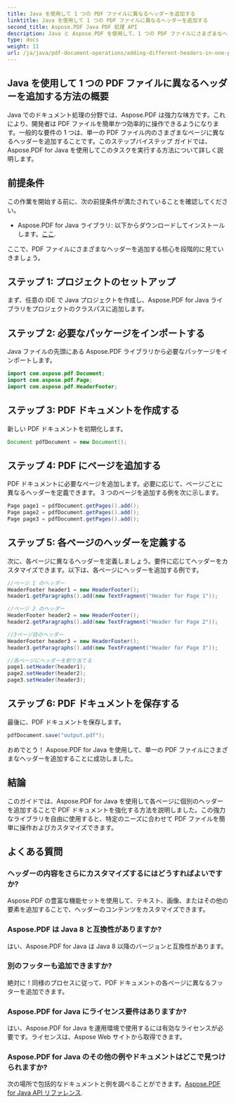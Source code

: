 ```yaml
---
title: Java を使用して 1 つの PDF ファイルに異なるヘッダーを追加する
linktitle: Java を使用して 1 つの PDF ファイルに異なるヘッダーを追加する
second_title: Aspose.PDF Java PDF 処理 API
description: Java と Aspose.PDF を使用して、1 つの PDF ファイルにさまざまなヘッダーを追加する方法を学びます。 PDF ヘッダーをカスタマイズするためのステップバイステップのガイド。
type: docs
weight: 11
url: /ja/java/pdf-document-operations/adding-different-headers-in-one-pdf-file-using-java/
---
```


## Java を使用して 1 つの PDF ファイルに異なるヘッダーを追加する方法の概要

Java でのドキュメント処理の分野では、Aspose.PDF は強力な味方です。これにより、開発者は PDF ファイルを簡単かつ効率的に操作できるようになります。一般的な要件の 1 つは、単一の PDF ファイル内のさまざまなページに異なるヘッダーを追加することです。このステップバイステップ ガイドでは、Aspose.PDF for Java を使用してこのタスクを実行する方法について詳しく説明します。 

## 前提条件

この作業を開始する前に、次の前提条件が満たされていることを確認してください。

-  Aspose.PDF for Java ライブラリ: 以下からダウンロードしてインストールします。[ここ](https://releases.aspose.com/pdf/java/).

ここで、PDF ファイルにさまざまなヘッダーを追加する核心を段階的に見ていきましょう。

## ステップ 1: プロジェクトのセットアップ

まず、任意の IDE で Java プロジェクトを作成し、Aspose.PDF for Java ライブラリをプロジェクトのクラスパスに追加します。

## ステップ 2: 必要なパッケージをインポートする

Java ファイルの先頭にある Aspose.PDF ライブラリから必要なパッケージをインポートします。

```java
import com.aspose.pdf.Document;
import com.aspose.pdf.Page;
import com.aspose.pdf.HeaderFooter;
```

## ステップ 3: PDF ドキュメントを作成する

新しい PDF ドキュメントを初期化します。

```java
Document pdfDocument = new Document();
```

## ステップ 4: PDF にページを追加する

PDF ドキュメントに必要なページを追加します。必要に応じて、ページごとに異なるヘッダーを定義できます。 3 つのページを追加する例を次に示します。

```java
Page page1 = pdfDocument.getPages().add();
Page page2 = pdfDocument.getPages().add();
Page page3 = pdfDocument.getPages().add();
```

## ステップ 5: 各ページのヘッダーを定義する

次に、各ページに異なるヘッダーを定義しましょう。要件に応じてヘッダーをカスタマイズできます。以下は、各ページにヘッダーを追加する例です。

```java
//ページ 1 のヘッダー
HeaderFooter header1 = new HeaderFooter();
header1.getParagraphs().add(new TextFragment("Header for Page 1"));

//ページ 2 のヘッダー
HeaderFooter header2 = new HeaderFooter();
header2.getParagraphs().add(new TextFragment("Header for Page 2"));

//3ページ目のヘッダー
HeaderFooter header3 = new HeaderFooter();
header3.getParagraphs().add(new TextFragment("Header for Page 3"));

//各ページにヘッダーを割り当てる
page1.setHeader(header1);
page2.setHeader(header2);
page3.setHeader(header3);
```

## ステップ 6: PDF ドキュメントを保存する

最後に、PDF ドキュメントを保存します。

```java
pdfDocument.save("output.pdf");
```

おめでとう！ Aspose.PDF for Java を使用して、単一の PDF ファイルにさまざまなヘッダーを追加することに成功しました。

## 結論

このガイドでは、Aspose.PDF for Java を使用して各ページに個別のヘッダーを追加することで PDF ドキュメントを強化する方法を説明しました。この強力なライブラリを自由に使用すると、特定のニーズに合わせて PDF ファイルを簡単に操作およびカスタマイズできます。

## よくある質問

### ヘッダーの内容をさらにカスタマイズするにはどうすればよいですか?

Aspose.PDF の豊富な機能セットを使用して、テキスト、画像、またはその他の要素を追加することで、ヘッダーのコンテンツをカスタマイズできます。

### Aspose.PDF は Java 8 と互換性がありますか?

はい、Aspose.PDF for Java は Java 8 以降のバージョンと互換性があります。

### 別のフッターも追加できますか?

絶対に！同様のプロセスに従って、PDF ドキュメントの各ページに異なるフッターを追加できます。

### Aspose.PDF for Java にライセンス要件はありますか?

はい、Aspose.PDF for Java を運用環境で使用するには有効なライセンスが必要です。ライセンスは、Aspose Web サイトから取得できます。

### Aspose.PDF for Java のその他の例やドキュメントはどこで見つけられますか?

次の場所で包括的なドキュメントと例を調べることができます。[Aspose.PDF for Java API リファレンス](https://reference.aspose.com/pdf/java/).